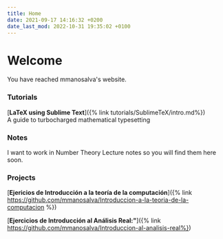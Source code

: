 ```yaml
---
title: Home
date: 2021-09-17 14:16:32 +0200
date_last_mod: 2022-10-31 19:35:02 +0100
---
```


<h1 style="text-align: left;">Welcome</h1>

You have reached mmanosalva's website.

### Tutorials

[**LaTeX using Sublime Text**]({% link tutorials/SublimeTeX/intro.md%}) 
<br>
A guide to turbocharged mathematical typesetting

### Notes

I want to work in Number Theory Lecture notes so you will find them here soon.

### Projects

[**Ejericios de Introducción a la teoría de la computación**]({% link https://github.com/mmanosalva/Introduccion-a-la-teoria-de-la-computacion  %}) 
<br>

[**Ejercicios de Introducción al Análisis Real:"**]({% link https://github.com/mmanosalva/Introduccion-al-analisis-real%}) 
<br>

